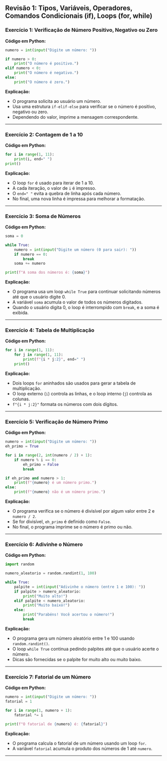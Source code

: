 ## **Revisão 1: Tipos, Variáveis, Operadores, Comandos Condicionais (if), Loops (for, while)**

### **Exercício 1: Verificação de Número Positivo, Negativo ou Zero**

**Código em Python:**
```python
numero = int(input("Digite um número: "))

if numero > 0:
    print("O número é positivo.")
elif numero < 0:
    print("O número é negativo.")
else:
    print("O número é zero.")
```

**Explicação:**
- O programa solicita ao usuário um número.
- Usa uma estrutura `if-elif-else` para verificar se o número é positivo, negativo ou zero.
- Dependendo do valor, imprime a mensagem correspondente.

---

### **Exercício 2: Contagem de 1 a 10**

**Código em Python:**
```python
for i in range(1, 11):
    print(i, end=" ")
print()
```

**Explicação:**
- O loop `for` é usado para iterar de 1 a 10.
- A cada iteração, o valor de `i` é impresso.
- O `end=" "` evita a quebra de linha após cada número.
- No final, uma nova linha é impressa para melhorar a formatação.

---

### **Exercício 3: Soma de Números**

**Código em Python:**
```python
soma = 0

while True:
    numero = int(input("Digite um número (0 para sair): "))
    if numero == 0:
        break
    soma += numero

print(f"A soma dos números é: {soma}")
```

**Explicação:**
- O programa usa um loop `while True` para continuar solicitando números até que o usuário digite 0.
- A variável `soma` acumula o valor de todos os números digitados.
- Quando o usuário digita 0, o loop é interrompido com `break`, e a soma é exibida.

---

### **Exercício 4: Tabela de Multiplicação**

**Código em Python:**
```python
for i in range(1, 11):
    for j in range(1, 11):
        print(f"{i * j:2}", end=" ")
    print()
```

**Explicação:**
- Dois loops `for` aninhados são usados para gerar a tabela de multiplicação.
- O loop externo (`i`) controla as linhas, e o loop interno (`j`) controla as colunas.
- `f"{i * j:2}"` formata os números com dois dígitos.

---

### **Exercício 5: Verificação de Número Primo**

**Código em Python:**
```python
numero = int(input("Digite um número: "))
eh_primo = True

for i in range(2, int(numero / 2) + 1):
    if numero % i == 0:
        eh_primo = False
        break

if eh_primo and numero > 1:
    print(f"{numero} é um número primo.")
else:
    print(f"{numero} não é um número primo.")
```

**Explicação:**
- O programa verifica se o número é divisível por algum valor entre 2 e `numero / 2`.
- Se for divisível, `eh_primo` é definido como `False`.
- No final, o programa imprime se o número é primo ou não.

---

### **Exercício 6: Adivinhe o Número**

**Código em Python:**
```python
import random

numero_aleatorio = random.randint(1, 100)

while True:
    palpite = int(input("Adivinhe o número (entre 1 e 100): "))
    if palpite > numero_aleatorio:
        print("Muito alto!")
    elif palpite < numero_aleatorio:
        print("Muito baixo!")
    else:
        print("Parabéns! Você acertou o número!")
        break
```

**Explicação:**
- O programa gera um número aleatório entre 1 e 100 usando `random.randint()`.
- O loop `while True` continua pedindo palpites até que o usuário acerte o número.
- Dicas são fornecidas se o palpite for muito alto ou muito baixo.

---

### **Exercício 7: Fatorial de um Número**

**Código em Python:**
```python
numero = int(input("Digite um número: "))
fatorial = 1

for i in range(1, numero + 1):
    fatorial *= i

print(f"O fatorial de {numero} é: {fatorial}")
```

**Explicação:**
- O programa calcula o fatorial de um número usando um loop `for`.
- A variável `fatorial` acumula o produto dos números de 1 até `numero`.
---
